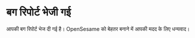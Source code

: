 # बग रिपोर्ट भेजी गई

आपकी बग रिपोर्ट भेज दी गई है। OpenSesame को बेहतर बनाने में आपकी मदद के लिए धन्यवाद।